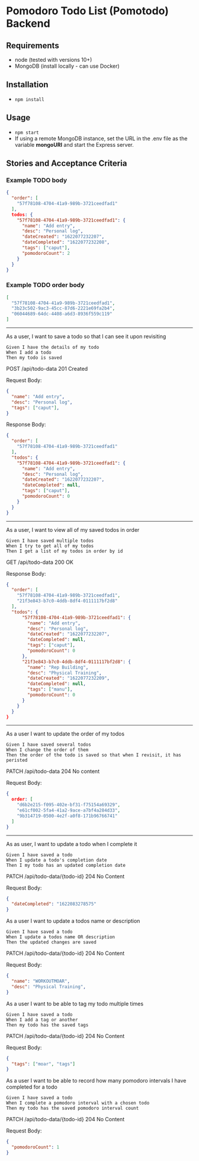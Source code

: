 # Pomodoro Todo List (Pomotodo) Backend

## Requirements
- node (tested with versions 10+)
- MongoDB (install locally - can use Docker)

## Installation
- `npm install`

## Usage
- `npm start`
- If using a remote MongoDB instance, set the URL in the .env file as the variable **mongoURI** and start the Express server.

## Stories and Acceptance Criteria
### Example TODO body

```json
{
  "order": [
    "57f78108-4704-41a9-989b-3721ceedfad1"
  ],
  todos: {
    "57f78108-4704-41a9-989b-3721ceedfad1": {
      "name": "Add entry",
      "desc": "Personal log",
      "dateCreated": "1622077232207",
      "dateCompleted": "1622077232208",
      "tags": ["caput"],
      "pomodoroCount": 2
    }
  }
}
```

### Example TODO order body

```json
[
  "57f78108-4704-41a9-989b-3721ceedfad1",
  "3b23c502-9ac3-45cc-87d6-2221e69fa2b4",
  "06044689-64dc-4408-a6d3-8936f559c119"
]
```

---

As a user, I want to save a todo so that I can see it upon revisiting

    Given I have the details of my todo
    When I add a todo
    Then my todo is saved

POST /api/todo-data
201 Created

Request Body:

```json
{
  "name": "Add entry",
  "desc": "Personal log",
  "tags": ["caput"],
}
```

Response Body:

```json
{
  "order": [
    "57f78108-4704-41a9-989b-3721ceedfad1"
  ],
  "todos": {
    "57f78108-4704-41a9-989b-3721ceedfad1": {
      "name": "Add entry",
      "desc": "Personal log",
      "dateCreated": "1622077232207",
      "dateCompleted": null,
      "tags": ["caput"],
      "pomodoroCount": 0
    }
  }
}
```

---

As a user, I want to view all of my saved todos in order

    Given I have saved multiple todos
    When I try to get all of my todos
    Then I get a list of my todos in order by id

GET /api/todo-data
200 OK

Response Body:
```json
{
  "order": [
    "57f78108-4704-41a9-989b-3721ceedfad1",
    "21f3e843-b7c0-4ddb-8df4-0111117bf2d8"
  ],
  "todos": {
      "57f78108-4704-41a9-989b-3721ceedfad1": {
        "name": "Add entry",
        "desc": "Personal log",
        "dateCreated": "1622077232207",
        "dateCompleted": null,
        "tags": ["caput"],
        "pomodoroCount": 0
      },
      "21f3e843-b7c0-4ddb-8df4-0111117bf2d8": {
        "name": "Rep Building",
        "desc": "Physical Training",
        "dateCreated": "1622077232209",
        "dateCompleted": null,
        "tags": ["manu"],
        "pomodoroCount": 0
      }
    }
  }
}
```
---
As a user I want to update the order of my todos

    Given I have saved several todos
    When I change the order of them
    Then the order of the todo is saved so that when I revisit, it has peristed

PATCH /api/todo-data
204 No content

Request Body: 
```json
{
  order: [
    "d6b2e215-f095-402e-bf31-f75154a69329",
    "e61cf002-5fa4-41a2-9ace-a7bf4a284d33",
    "9b314719-0500-4e2f-a0f8-171b96766741"
  ]
}
```
---

As as user, I want to update a todo when I complete it

    Given I have saved a todo
    When I update a todo's completion date
    Then I my todo has an updated completion date

PATCH /api/todo-data/{todo-id}
204 No Content


Request Body:
```json
{
  "dateCompleted": "1622083278575"
}
```
As a user I want to update a todos name or description

    Given I have saved a todo
    When I update a todos name OR description
    Then the updated changes are saved

PATCH /api/todo-data/{todo-id}
204 No Content


Request Body:
```json
{
  "name": "WORKOUTMOAR",
  "desc": "Physical Training",
}
```

As a user I want to be able to tag my todo multiple times

    Given I have saved a todo
    When I add a tag or another
    Then my todo has the saved tags

PATCH /api/todo-data/{todo-id}
204 No Content


Request Body:
```json
{
  "tags": ["moar", "tags"]
}
```


As a user I want to be able to record how many pomodoro intervals I have completed for a todo

    Given I have saved a todo
    When I complete a pomodoro interval with a chosen todo
    Then my todo has the saved pomodoro interval count

PATCH /api/todo-data/{todo-id}
204 No Content


Request Body:
```json
{
  "pomodoroCount": 1
}
```